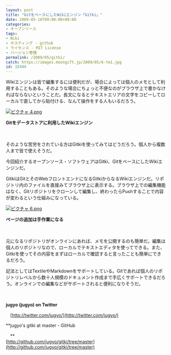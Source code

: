 ```yaml
---
layout: post
title: "GitをベースにしたWikiエンジン「Gitki」"
date: 2009-05-16T09:00:00+09:00
categories:
- オープンソース
tags: 
- Wiki
- ホスティング - github
- ライセンス - MIT License
- バージョン管理
permalink: /2009/05/gitki/
catch: https://images.moongift.jp/2009/05/6-tm1.jpg
id: 15444
---
```

Wikiエンジンは皆で編集するには便利だが、場合によっては個人のメモとして利用することもある。そのような場合にちょっと不便なのがブラウザ上で書かなければならないということだ。長文になるとテキストエリアの文字をコピーしてローカルで直してから貼付ける、なんて操作をする人もいるだろう。

  

[![ピクチャ 4.png](https://images.moongift.jp/2009/05/4-tm1.jpg)](https://images.moongift.jp/2009/05/42.png)  
  
**Gitをデータストアに利用したWikiエンジン**

  

　

  

そのような苦労をされている方はGitkiを使ってみてはどうだろう。個人から複数人まで皆で使えそうだ。

  

今回紹介するオープンソース・ソフトウェアはGitki、GitをベースにしたWikiエンジンだ。

  
<!--more-->

GitkiはGitとそのWebフロントエンドになるGitkiからなるWikiエンジンだ。リポジトリ内のファイルを直接みてブラウザ上に表示する。ブラウザ上での編集機能はなく、Gitリポジトリをクローンして編集し、終わったらPushすることで内容が変わるという仕組みになっている。

  

[![ピクチャ 6.png](https://images.moongift.jp/2009/05/6-tm1.jpg)](https://images.moongift.jp/2009/05/61.png)  
  
**ページの追加は手作業になる**

  

　

  

元になるリポジトリがオンラインにあれば、メモを公開するのも簡単だ。編集は個人のリポジトリなので、ローカルでテキストエディタを使ってできる。また、Gitkiを使ってその内容をまずはローカルで確認すると言ったことも簡単にできるだろう。

  

記法としてはTextileやMarkdownをサポートしている。Gitであれば個人のリポジトリレベルから数十人規模のドキュメント作成まで手広くサポートできるだろう。オンラインでの編集などがサポートされると便利になりそうだ。

  

　

  

**jugyo (jugyo) on Twitter**  
  
　[http://twitter.com/jugyo/](http://twitter.com/jugyo/)

  

**jugyo's gitki at master - GitHub  
  
　**  
  [http://github.com/jugyo/gitki/tree/master](http://github.com/jugyo/gitki/tree/master)

  

